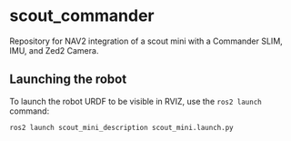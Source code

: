 # scout_commander
Repository for NAV2 integration of a scout mini with a Commander SLIM, IMU, and Zed2 Camera.

## Launching the robot
To launch the robot URDF to be visible in RVIZ, use the `ros2 launch` command:
```
ros2 launch scout_mini_description scout_mini.launch.py
```
